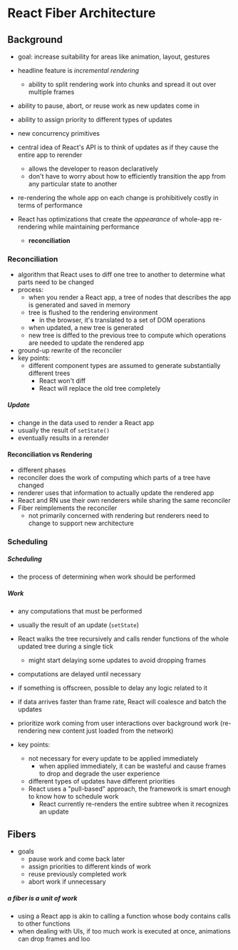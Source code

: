 # React Fiber Architecture

## Background
- goal: increase suitability for areas like animation, layout, gestures
- headline feature is _incremental rendering_
  - ability to split rendering work into chunks and spread it out over multiple frames
- ability to pause, abort, or reuse work as new updates come in
- ability to assign priority to different types of updates
- new concurrency primitives

- central idea of React's API is to think of updates as if they cause the entire app to rerender
  - allows the developer to reason declaratively
  - don't have to worry about how to efficiently transition the  app from  any particular state to another
- re-rendering the whole app on each change is prohibitively costly in terms of performance
- React has optimizations that create the _appearance_ of whole-app re-rendering while maintaining performance
  - **reconciliation**

### Reconciliation  
- algorithm that React uses to diff one tree to another to determine what parts need to be changed
- process:
  - when you render a React app, a tree of nodes that describes the app is generated and saved in memory
  - tree is flushed to the rendering environment
    - in the browser, it's translated to a set of DOM operations
  - when updated, a new tree is generated
  - new tree is diffed to the previous tree to compute which operations are needed to update the rendered app
- ground-up rewrite of the  reconciler
- key points:
  - different component types are assumed to generate substantially different trees
    - React won't diff
    - React will replace the old tree completely

##### Update  
- change in the data used to render a React app
- usually the result of `setState()`
- eventually results in a rerender

#### Reconciliation vs Rendering
- different phases
- reconciler does the work of computing which parts of a tree have changed
- renderer uses that information to actually update the rendered app
- React and RN use their own renderers while sharing the same reconciler
- Fiber reimplements the reconciler
  - not primarily concerned with rendering but renderers need to change to support new architecture

### Scheduling
##### Scheduling
- the process of determining when work should be performed

##### Work
- any computations that must be performed
- usually the result of an update (`setState`)

- React walks the tree recursively and calls render functions of the whole updated tree during a single tick
  - might  start delaying some updates to avoid dropping frames
- computations are delayed until necessary
- if something is offscreen, possible to delay any logic related  to it
- if data arrives faster than frame rate, React will coalesce and batch the updates
- prioritize work coming from user interactions over background work (re-rendering new content just loaded from the network)

- key points:
  - not necessary for every update to be applied immediately
    - when applied immediately, it can be wasteful and cause frames to drop and degrade the user experience
  - different types of updates have different priorities
  - React uses a "pull-based" approach, the framework is smart enough to know how to schedule work
    - React currently re-renders the entire subtree when it recognizes an update

## Fibers
- goals
  - pause work and come back later
  - assign priorities to different kinds of work  
  - reuse previously completed work
  - abort work if unnecessary

##### a fiber is a unit of work

- using a React app is akin to calling a function whose body contains calls to other functions
- when dealing with UIs, if too much work is executed at once, animations can drop frames and loo
